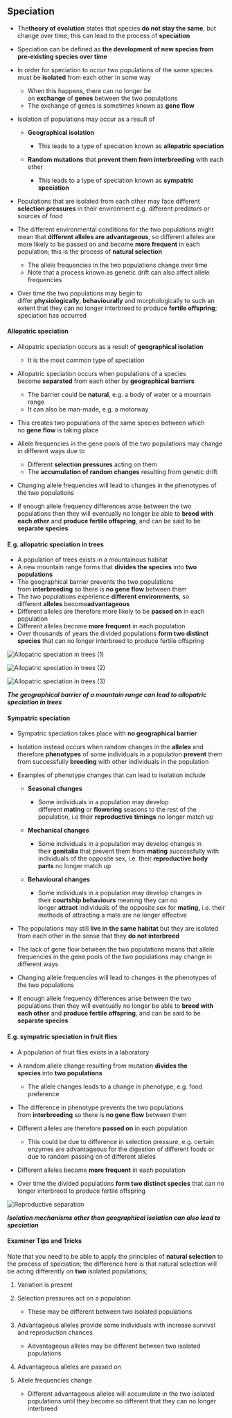 ## Speciation

* The**theory of evolution** states that species **do not stay the same**, but change over time; this can lead to the process of **speciation**
* Speciation can be defined as **the development of new species from pre-existing species over time**
* In order for speciation to occur two populations of the same species must be **isolated** from each other in some way

  + When this happens, there can no longer be an **exchange** of **genes** between the two populations
  + The exchange of genes is sometimes known as **gene flow**
* Isolation of populations may occur as a result of

  + **Geographical isolation**

    - This leads to a type of speciation known as **allopatric speciation**
  + **Random mutations** that **prevent them from interbreeding** with each other

    - This leads to a type of speciation known as **sympatric speciation**
* Populations that are isolated from each other may face different **selection pressures** in their environment e.g. different predators or sources of food
* The different environmental conditions for the two populations might mean that **different alleles are advantageous**, so different alleles are more likely to be passed on and become **more frequent** in each population; this is the process of **natural selection**

  + The allele frequencies in the two populations change over time
  + Note that a process known as genetic drift can also affect allele frequencies
* Over time the two populations may begin to differ **physiologically**, **behaviourally** and morphologically to such an extent that they can no longer interbreed to produce **fertile offspring**; speciation has occurred

#### Allopatric speciation

* Allopatric speciation occurs as a result of **geographical isolation**

  + It is the most common type of speciation
* Allopatric speciation occurs when populations of a species become **separated** from each other by **geographical** **barriers**

  + The barrier could be **natural**, e.g. a body of water or a mountain range
  + It can also be man-made, e.g. a motorway
* This creates two populations of the same species between which no **gene flow** is taking place
* Allele frequencies in the gene pools of the two populations may change in different ways due to

  + Different **selection pressures** acting on them
  + The **accumulation of random changes** resulting from genetic drift
* Changing allele frequencies will lead to changes in the phenotypes of the two populations
* If enough allele frequency differences arise between the two populations then they will eventually no longer be able to **breed with each other** and **produce fertile offspring**, and can be said to be **separate species**

#### E.g. allopatric speciation in trees

* A population of trees exists in a mountainous habitat
* A new mountain range forms that **divides the species** into **two populations**
* The geographical barrier prevents the two populations from **interbreeding** so there is **no gene flow** between them
* The two populations experience **different environments**, so different **alleles** become**advantageous**
* Different alleles are therefore more likely to be **passed on** in each population
* Different alleles become **more frequent** in each population
* Over thousands of years the divided populations **form two distinct species** that can no longer interbreed to produce fertile offspring

![Allopatric speciation in trees (1)](Allopatric-speciation-in-trees-1.png)

![Allopatric speciation in trees (2)](Allopatric-speciation-in-trees-2.png)

![Allopatric speciation in trees (3)](Allopatric-speciation-in-trees-3.png)

***The geographical barrier of a mountain range can lead to allopatric speciation in trees***

#### Sympatric speciation

* Sympatric speciation takes place with **no geographical barrier**
* Isolation instead occurs when random changes in the **alleles** and therefore **phenotypes** of some individuals in a population **prevent** them from successfully **breeding** with other individuals in the population
* Examples of phenotype changes that can lead to isolation include

  + **Seasonal** **changes**

    - Some individuals in a population may develop different **mating** or **flowering** seasons to the rest of the population, i.e their **reproductive timings** no longer match up
  + **Mechanical changes**

    - Some individuals in a population may develop changes in their **genitalia** that prevent them from **mating** successfully with individuals of the opposite sex, i.e. their **reproductive body parts** no longer match up
  + **Behavioural changes**

    - Some individuals in a population may develop changes in their **courtship behaviours** meaning they can no longer **attract** individuals of the opposite sex for **mating,** i.e. their methods of attracting a mate are no longer effective
* The populations may still **live in the same habitat** but they are isolated from each other in the sense that they **do not interbreed**
* The lack of gene flow between the two populations means that allele frequencies in the gene pools of the two populations may change in different ways
* Changing allele frequencies will lead to changes in the phenotypes of the two populations
* If enough allele frequency differences arise between the two populations then they will eventually no longer be able to **breed with each other** and **produce fertile offspring**, and can be said to be **separate species**

#### E.g. sympatric speciation in fruit flies

* A population of fruit flies exists in a laboratory
* A random allele change resulting from mutation **divides the species** into **two populations**

  + The allele changes leads to a change in phenotype, e.g. food preference
* The difference in phenotype prevents the two populations from **interbreeding** so there is **no gene flow** between them
* Different alleles are therefore **passed on** in each population

  + This could be due to difference in selection pressure, e.g. certain enzymes are advantageous for the digestion of different foods or due to random passing on of different alleles
* Different alleles become **more frequent** in each population
* Over time the divided populations **form two distinct species** that can no longer interbreed to produce fertile offspring

![Reproductive separation](Reproductive-separation.png)

***Isolation mechanisms other than geographical isolation can also lead to speciation***

#### Examiner Tips and Tricks

Note that you need to be able to apply the principles of **natural selection** to the process of speciation; the difference here is that natural selection will be acting differently on **two** isolated populations;

1. Variation is present
2. Selection pressures act on a population

   * These may be different between two isolated populations
3. Advantageous alleles provide some individuals with increase survival and reproduction chances

   * Advantageous alleles may be different between two isolated populations
4. Advantageous alleles are passed on
5. Allele frequencies change

   * Different advantageous alleles will accumulate in the two isolated populations until they become so different that they can no longer interbreed